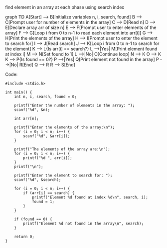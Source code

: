 find element in an array at each phase using search index

graph TD
    A[Start] --> B[Initialize variables n, i, search, found]
    B --> C[Prompt user for number of elements in the array]
    C --> D[Read n]
    D --> E[Declare array arr of size n]
    E --> F[Prompt user to enter elements of the array]
    F --> G[Loop i from 0 to n-1 to read each element into arr[i]]
    G --> H[Print the elements of the array]
    H --> I[Prompt user to enter the element to search for]
    I --> J[Read search]
    J --> K[Loop i from 0 to n-1 to search for the element]
    K --> L{Is arr[i] == search?}
    L -->|Yes| M[Print element found at index i]
    M --> N[Set found to 1]
    L -->|No| O[Continue loop]
    N --> K
    O --> K
    K --> P{Is found == 0?}
    P -->|Yes| Q[Print element not found in the array]
    P -->|No| R[End]
    Q --> R
    R --> S[End]

Code:
```
#include <stdio.h>

int main() {
    int n, i, search, found = 0;

    printf("Enter the number of elements in the array: ");
    scanf("%d", &n);

    int arr[n];

    printf("Enter the elements of the array:\n");
    for (i = 0; i < n; i++) {
        scanf("%d", &arr[i]);
    }

    printf("The elements of the array are:\n");
    for (i = 0; i < n; i++) {
        printf("%d ", arr[i]);
    }
    printf("\n");

    printf("Enter the element to search for: ");
    scanf("%d", &search);

    for (i = 0; i < n; i++) {
        if (arr[i] == search) {
            printf("Element %d found at index %d\n", search, i);
            found = 1;
        }
    }

    if (found == 0) {
        printf("Element %d not found in the array\n", search);
    }

    return 0;
}
```
